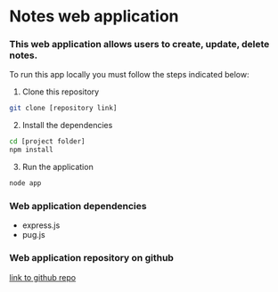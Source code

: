 # Notes web application

### This web application allows users to create, update, delete notes.

To run this app locally you must follow the steps indicated below:

1. Clone this repository
```bash
git clone [repository link]
```

2. Install the dependencies
```bash
cd [project folder]
npm install
```

3. Run the application
```bash
node app
```

### Web application dependencies

- express.js
- pug.js


### Web application repository on github

[link to github repo](https://github.com/wiut00013708/notes.git)